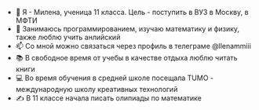 - 👋 Я - Милена, ученица 11 класса. Цель - поступить в ВУЗ в Москву, в МФТИ 
- 👀 Занимаюсь программированием, изучаю математику и физику, также люблю учить анлийский 
- 📫 Со мной можно связаться через профиль в телеграме @llenammiii
- 📚 В свободное время от учебы в качестве отдыха люблю читать книги 
- 💻 Во время обучения в средней школе посещала TUMO - международную школу креативных технологий
- ✍️ В 11 классе начала писать олипиады по математике
